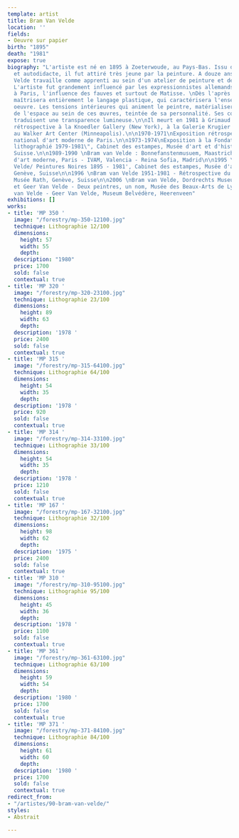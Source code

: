 ```yaml
---
template: artist
title: Bram Van Velde
location: ''
fields:
- Oeuvre sur papier
birth: "1895"
death: "1981"
expose: true
biography: "L'artiste est né en 1895 à Zoeterwoude, au Pays-Bas. Issu de famille pauvre
  et autodidacte, il fut attiré très jeune par la peinture. A douze ans, Bram Van
  Velde travaille comme apprenti au sein d'un atelier de peinture et de décoration.
  L'artiste fut grandement influencé par les expressionnistes allemands, et recevra,
  à Paris, l'influence des fauves et surtout de Matisse. \nDès l'après guerre, l'artiste
  maîtrisera entièrement le langage plastique, qui caractérisera l'ensemble de son
  oeuvre. Les tensions intérieures qui animent le peintre, matérialiseront sa conception
  de l'espace au sein de ces œuvres, teintée de sa personnalité. Ses compositions
  traduisent une transparence lumineuse.\n\nIl meurt en 1981 à Grimaud.\n\n962-1964\nExposition
  rétrospective à la Knoedler Gallery (New York), à la Galerie Krugier (Genève) et
  au Walker Art Center (Minneapolis).\n\n1970-1971\nExposition rétrospective au Musée
  national d'art moderne de Paris.\n\n1973-1974\nExposition à la Fondation Maeght.\n\n1984\n\"Oeuvre
  lithographié 1979-1981\", Cabinet des estampes, Musée d'art et d'histoire, Genève,
  Suisse.\n\n1989-1990 \nBram van Velde : Bonnefanstenmusuem, Maastricht - Musée national
  d'art moderne, Paris - IVAM, Valencia - Reina Sofia, Madrid\n\n1995 \n'Bram van
  Velde/ Peintures Noires 1895 - 1981', Cabinet des estampes, Musée d'art et d'histoire,
  Genève, Suisse\n\n1996 \nBram van Velde 1951-1981 - Rétrospective du centenaire,
  Musée Rath, Genève, Suisse\n\n2006 \nBram van Velde, Dordrechts Museum, Dordrecht\n\n2010\nBram
  et Geer Van Velde - Deux peintres, un nom, Musée des Beaux-Arts de Lyon, Lyon\n\n2011\nBram
  van Velde - Geer Van Velde, Museum Belvédère, Heerenveen"
exhibitions: []
works:
- title: 'MP 350 '
  image: "/forestry/mp-350-12100.jpg"
  technique: Lithographie 12/100
  dimensions:
    height: 57
    width: 55
    depth: 
  description: "1980"
  price: 1700
  sold: false
  contextual: true
- title: 'MP 320 '
  image: "/forestry/mp-320-23100.jpg"
  technique: Lithographie 23/100
  dimensions:
    height: 89
    width: 63
    depth: 
  description: '1978 '
  price: 2400
  sold: false
  contextual: true
- title: 'MP 315 '
  image: "/forestry/mp-315-64100.jpg"
  technique: Lithographie 64/100
  dimensions:
    height: 54
    width: 35
    depth: 
  description: '1978 '
  price: 920
  sold: false
  contextual: true
- title: 'MP 314 '
  image: "/forestry/mp-314-33100.jpg"
  technique: Lithographie 33/100
  dimensions:
    height: 54
    width: 35
    depth: 
  description: '1978 '
  price: 1210
  sold: false
  contextual: true
- title: 'MP 167 '
  image: "/forestry/mp-167-32100.jpg"
  technique: Lithographie 32/100
  dimensions:
    height: 98
    width: 62
    depth: 
  description: '1975 '
  price: 2400
  sold: false
  contextual: true
- title: 'MP 310 '
  image: "/forestry/mp-310-95100.jpg"
  technique: Lithographie 95/100
  dimensions:
    height: 45
    width: 36
    depth: 
  description: '1978 '
  price: 1100
  sold: false
  contextual: true
- title: 'MP 361 '
  image: "/forestry/mp-361-63100.jpg"
  technique: Lithographie 63/100
  dimensions:
    height: 59
    width: 54
    depth: 
  description: '1980 '
  price: 1700
  sold: false
  contextual: true
- title: 'MP 371 '
  image: "/forestry/mp-371-84100.jpg"
  technique: Lithographie 84/100
  dimensions:
    height: 61
    width: 60
    depth: 
  description: '1980 '
  price: 1700
  sold: false
  contextual: true
redirect_from:
- "/artistes/90-bram-van-velde/"
styles:
- Abstrait

---
```

